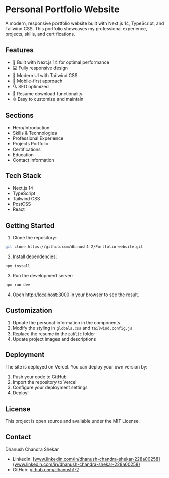 # Personal Portfolio Website

A modern, responsive portfolio website built with Next.js 14, TypeScript, and Tailwind CSS. This portfolio showcases my professional experience, projects, skills, and certifications.

## Features

- 🚀 Built with Next.js 14 for optimal performance
- 💻 Fully responsive design
- 🎨 Modern UI with Tailwind CSS
- 📱 Mobile-first approach
- 🔍 SEO optimized
- 📄 Resume download functionality
- 🌐 Easy to customize and maintain

## Sections

- Hero/Introduction
- Skills & Technologies
- Professional Experience
- Projects Portfolio
- Certifications
- Education
- Contact Information

## Tech Stack

- Next.js 14
- TypeScript
- Tailwind CSS
- PostCSS
- React

## Getting Started

1. Clone the repository:
```bash
git clone https://github.com/dhanush1-2/Portfolio-website.git
```

2. Install dependencies:
```bash
npm install
```

3. Run the development server:
```bash
npm run dev
```

4. Open [http://localhost:3000](http://localhost:3000) in your browser to see the result.

## Customization

1. Update the personal information in the components
2. Modify the styling in `globals.css` and `tailwind.config.js`
3. Replace the resume in the `public` folder
4. Update project images and descriptions

## Deployment

The site is deployed on Vercel. You can deploy your own version by:

1. Push your code to GitHub
2. Import the repository to Vercel
3. Configure your deployment settings
4. Deploy!

## License

This project is open source and available under the MIT License.

## Contact

Dhanush Chandra Shekar
- LinkedIn: [www.linkedin.com/in/dhanush-chandra-shekar-228a00258](www.linkedin.com/in/dhanush-chandra-shekar-228a00258)
- GitHub: [github.com/dhanush1-2](https://github.com/dhanush1-2) 